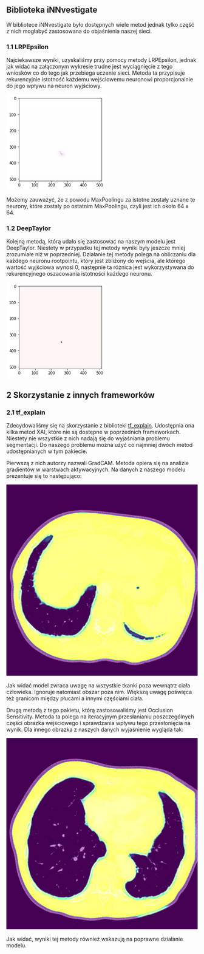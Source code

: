
## Biblioteka iNNvestigate

W bibliotece iNNvestigate było dostępnych wiele metod jednak tylko część z nich mogłabyć zastosowana do objaśnienia naszej sieci.

### 1.1 LRPEpsilon
Najciekawsze wyniki, uzyskaliśmy przy pomocy metody LRPEpsilon, jednak jak widać na załączonym wykresie trudne jest wyciągnięcie z tego wniosków co do tego jak przebiega uczenie sieci. Metoda ta przypisuje rekurencyjnie istotność każdemu wejściowemu neuronowi proporcjonalnie do jego wpływu na neuron wyjściowy.

!["LRPEpsilon"](./img/lrpeps.png)

Możemy zauważyć, że z powodu MaxPoolingu za istotne zostały uznane te neurony, które zostały po ostatnim MaxPoolingu, czyli jest ich około 64 x 64. 

### 1.2 DeepTaylor
Kolejną metodą, którą udało się zastosować na naszym modelu jest DeepTaylor. Niestety w przypadku tej metody wyniki były jeszcze mniej zrozumiałe niż w poprzedniej.
Działanie tej metody polega na obliczaniu dla każdego neuronu rootpointu, który jest zbliżony do wejścia, ale którego wartość wyjściowa wynosi 0, następnie ta różnica jest wykorzystywana do rekurencyjnego oszacowania istotności każdego neuronu.

!["DeepTaylor"](./img/deep_taylor.png)

## 2 Skorzystanie z innych frameworków

### 2.1 tf_explain

Zdecydowaliśmy się na skorzystanie z biblioteki [tf_explain](https://github.com/sicara/tf-explain). Udostępnia ona kilka metod XAI, które nie są dostępne w poprzednich frameworkach. Niestety nie wszystkie z nich nadają się do wyjaśniania problemu segmentacji. Do naszego problemu można użyć co najmniej dwóch metod udostępnianych w tym pakiecie.

Pierwszą z nich autorzy nazwali GradCAM. Metoda opiera się na analizie gradientów w warstwach aktywacyjnych. Na danych z naszego modelu prezentuje się to następująco: 

!["GradCAM"](./img/grad_cam.png)

Jak widać model zwraca uwagę na wszystkie tkanki poza wewnątrz ciała człowieka. Ignoruje natomiast obszar poza nim. Większą uwagę poświęca też granicom między płucami a innymi częściami ciała.

Drugą metodą z tego pakietu, którą zastosowaliśmy jest Occlusion Sensitivity. Metoda ta polega na iteracyjnym przesłanianiu poszczególnych części obrazka wejściowego i sprawdzania wpływu tego przesłonięcia na wynik. Dla innego obrazka z naszych danych wyjaśnienie wygląda tak:

!["Occlusion Sensitivity"](./img/oc.png)

Jak widać, wyniki tej metody również wskazują na poprawne działanie modelu.
